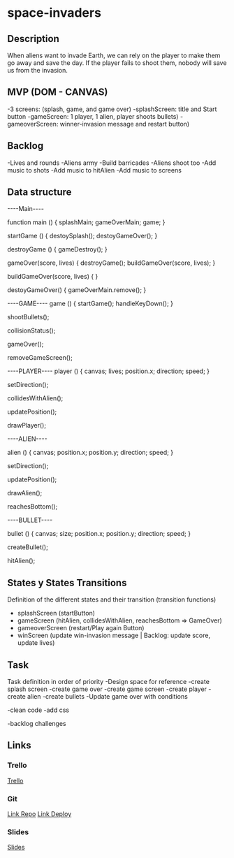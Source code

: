 # space-invaders

## Description
When aliens want to invade Earth, we can rely on the player to make them go away and save the day.
If the player fails to shoot them, nobody will save us from the invasion.


## MVP (DOM - CANVAS)
-3 screens: (splash, game, and game over)
-splashScreen: title and Start button
-gameScreen: 1 player, 1 alien, player shoots bullets)
-gameoverScreen: winner-invasion message and restart button)


## Backlog
-Lives and rounds
-Aliens army
-Build barricades
-Aliens shoot too
-Add music to shots
-Add music to hitAlien
-Add music to screens


## Data structure

----Main----

function main () {
  splashMain;
  gameOverMain;
  game;
}

startGame () {
  destoySplash();
  destoyGameOver();
}

destroyGame () {
  gameDestroy();
}

gameOver(score, lives) {
  destroyGame();
  buildGameOver(score, lives);
}

buildGameOver(score, lives) {
}

destoyGameOver() {
  gameOverMain.remove();
}

----GAME----
game () {
  startGame();
  handleKeyDown();
}

shootBullets();

collisionStatus();

gameOver();

removeGameScreen();

----PLAYER----
player () {
  canvas;
  lives;
  position.x;
  direction;
  speed;
}

setDirection();

collidesWithAlien();

updatePosition();

drawPlayer();


----ALIEN----

alien () {
  canvas;
  position.x;
  position.y;
  direction;
  speed;
}

setDirection();

updatePosition();

drawAlien();

reachesBottom();

----BULLET----

bullet () {
  canvas;
  size;
  position.x;
  position.y;
  direction;
  speed;
}

createBullet();

hitAlien();


## States y States Transitions
Definition of the different states and their transition (transition functions)

- splashScreen (startButton)
- gameScreen (hitAlien, collidesWithAlien, reachesBottom => GameOver)
- gameoverScreen (restart/Play again Button)
- winScreen (update win-invasion message | Backlog: update score, update lives)


## Task
Task definition in order of priority
-Design space for reference
-create splash screen
-create game over
-create game screen
  -create player
  -create alien
  -create bullets
-Update game over with conditions

-clean code
-add css

-backlog challenges

## Links


### Trello
[Trello](https://trello.com/b/6NlRCaIT)


### Git
[Link Repo](https://github.com/MJHRhacker/space-invaders.git)
[Link Deploy](http://github.com)


### Slides
[Slides](https://slides.com/mjhr/space-invaders)

